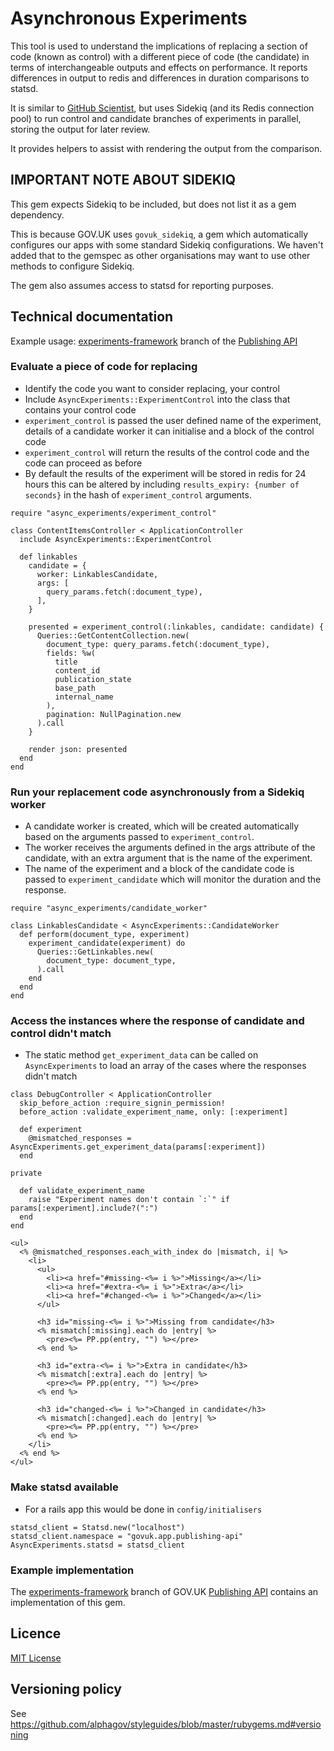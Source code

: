 # Asynchronous Experiments

This tool is used to understand the implications of replacing a section of code
(known as control) with a different piece of code (the candidate) in terms of
interchangeable outputs and effects on performance. It reports differences in
output to redis and differences in duration comparisons to statsd.

It is similar to [GitHub Scientist](https://github.com/github/scientist), but
uses Sidekiq (and its Redis connection pool) to run control and candidate branches
of experiments in parallel, storing the output for later review.

It provides helpers to assist with rendering the output from the comparison.

## IMPORTANT NOTE ABOUT SIDEKIQ

This gem expects Sidekiq to be included, but does not list it as a gem dependency.

This is because GOV.UK uses `govuk_sidekiq`, a gem which automatically configures
our apps with some standard Sidekiq configurations.  We haven't added that to the
gemspec as other organisations may want to use other methods to configure Sidekiq.

The gem also assumes access to statsd for reporting purposes.

## Technical documentation

Example usage: [experiments-framework](https://github.com/alphagov/publishing-api/tree/experiments-framework)
branch of the [Publishing API](https://github.com/alphagov/publishing-api)

### Evaluate a piece of code for replacing

- Identify the code you want to consider replacing, your control
- Include `AsyncExperiments::ExperimentControl` into the class that contains
  your control code
- `experiment_control` is passed the user defined name of the experiment,
  details of a candidate worker it can initialise and a block of the control
  code
- `experiment_control` will return the results of the control code and the
  code can proceed as before
- By default the results of the experiment will be stored in redis for 24 hours
  this can be altered by including `results_expiry: {number of seconds}` in
  the hash of `experiment_control` arguments.

```
require "async_experiments/experiment_control"

class ContentItemsController < ApplicationController
  include AsyncExperiments::ExperimentControl

  def linkables
    candidate = {
      worker: LinkablesCandidate,
      args: [
        query_params.fetch(:document_type),
      ],
    }

    presented = experiment_control(:linkables, candidate: candidate) {
      Queries::GetContentCollection.new(
        document_type: query_params.fetch(:document_type),
        fields: %w(
          title
          content_id
          publication_state
          base_path
          internal_name
        ),
        pagination: NullPagination.new
      ).call
    }

    render json: presented
  end
end
```

### Run your replacement code asynchronously from a Sidekiq worker

- A candidate worker is created, which will be created automatically based on
  the arguments passed to `experiment_control`.
- The worker receives the arguments defined in the args attribute of the
  candidate, with an extra argument that is the name of the experiment.
- The name of the experiment and a block of the candidate code is passed to
  `experiment_candidate` which will monitor the duration and the response.
```
require "async_experiments/candidate_worker"

class LinkablesCandidate < AsyncExperiments::CandidateWorker
  def perform(document_type, experiment)
    experiment_candidate(experiment) do
      Queries::GetLinkables.new(
        document_type: document_type,
      ).call
    end
  end
end
```

### Access the instances where the response of candidate and control didn't match

- The static method `get_experiment_data` can be called on `AsyncExperiments`
  to load an array of the cases where the responses didn't match

```
class DebugController < ApplicationController
  skip_before_action :require_signin_permission!
  before_action :validate_experiment_name, only: [:experiment]

  def experiment
    @mismatched_responses = AsyncExperiments.get_experiment_data(params[:experiment])
  end

private

  def validate_experiment_name
    raise "Experiment names don't contain `:`" if params[:experiment].include?(":")
  end
end
```

```
<ul>
  <% @mismatched_responses.each_with_index do |mismatch, i| %>
    <li>
      <ul>
        <li><a href="#missing-<%= i %>">Missing</a></li>
        <li><a href="#extra-<%= i %>">Extra</a></li>
        <li><a href="#changed-<%= i %>">Changed</a></li>
      </ul>

      <h3 id="missing-<%= i %>">Missing from candidate</h3>
      <% mismatch[:missing].each do |entry| %>
        <pre><%= PP.pp(entry, "") %></pre>
      <% end %>

      <h3 id="extra-<%= i %>">Extra in candidate</h3>
      <% mismatch[:extra].each do |entry| %>
        <pre><%= PP.pp(entry, "") %></pre>
      <% end %>

      <h3 id="changed-<%= i %>">Changed in candidate</h3>
      <% mismatch[:changed].each do |entry| %>
        <pre><%= PP.pp(entry, "") %></pre>
      <% end %>
    </li>
  <% end %>
</ul>
```

### Make statsd available

- For a rails app this would be done in `config/initialisers`

```
statsd_client = Statsd.new("localhost")
statsd_client.namespace = "govuk.app.publishing-api"
AsyncExperiments.statsd = statsd_client
```

### Example implementation

The [experiments-framework](https://github.com/alphagov/publishing-api/tree/experiments-framework)
branch of GOV.UK [Publishing API](https://github.com/alphagov/publishing-api)
contains an implementation of this gem.

## Licence

[MIT License](LICENCE)

## Versioning policy

See https://github.com/alphagov/styleguides/blob/master/rubygems.md#versioning
